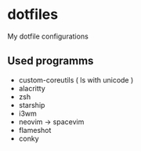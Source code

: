 # dotfiles
My dotfile configurations

## Used programms
- custom-coreutils ( ls with unicode )
- alacritty
- zsh
- starship
- i3wm
- neovim -> spacevim
- flameshot
- conky
